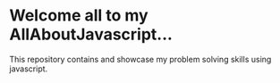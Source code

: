 # Welcome all to my AllAboutJavascript...
This repository contains and showcase my problem solving skills using javascript.


